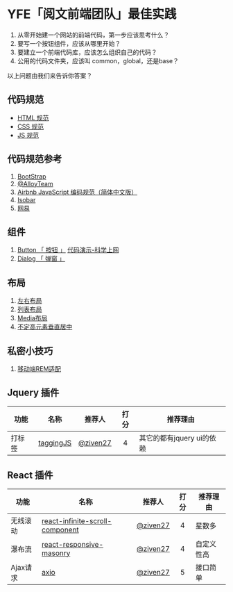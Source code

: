 # YFE「阅文前端团队」最佳实践

1. 从零开始建一个网站的前端代码，第一步应该思考什么？
2. 要写一个按钮组件，应该从哪里开始？
3. 要建立一个前端代码库，应该怎么组织自己的代码？
4. 公用的代码文件夹，应该叫 common，global，还是base？

以上问题由我们来告诉你答案？

## 代码规范

- [HTML 规范](https://yued-fe.github.io/YFE-BP/posts/styleguide/html)
- [CSS 规范](https://yued-fe.github.io/YFE-BP//posts/styleguide/css)
- [JS 规范](https://yued-fe.github.io/YFE-BP//posts/styleguide/js)

## 代码规范参考

1. [BootStrap](https://codeguide.bootcss.com/)
2. [@AlloyTeam](http://alloyteam.github.io/CodeGuide/)
3. [Airbnb JavaScript 编码规范（简体中文版）](https://github.com/yuche/javascript#table-of-contents)
4. [Isobar](http://coderlmn.github.io/code-standards/)
5. [网易](http://nec.netease.com/standard)

## 组件

1. [Button 「 按钮 」](https://yued-fe.github.io/YFE-BP/posts/components/button) [代码演示-科学上网](https://codesandbox.io/s/82nvx28459)
2. [Dialog 「 弹窗 」](https://yued-fe.github.io/YFE-BP/components/Dialog/index.html)

## 布局
1. [左右布局](https://codepen.io/ziven27/pen/pYyXoB?editors=1100)
2. [列表布局](https://codepen.io/ziven27/pen/rReExa?editors=1100)
3. [Media布局](https://codepen.io/ziven27/pen/EMKzza?editors=1100) 
4. [不定高元素垂直居中](https://codepen.io/ziven27/pen/Ygqbxq?editors=1100)

## 私密小技巧
1. [ 移动端REM适配 ](https://www.zhangxinxu.com/wordpress/2016/08/vw-viewport-responsive-layout-typography/)

## Jquery 插件


| 功能   | 名称 |  推荐人 | 打分 | 推荐理由 |
|--------|-------------|------|:------:|------|
| 打标签 | [taggingJS](https://github.com/axios/axios)| [@ziven27](https://github.com/ziven27/) | 4 | 其它的都有jquery ui的依赖 |


## React 插件

| 功能   | 名称 |  推荐人 | 打分 | 推荐理由 |
|--------|-------------|------|:------:|------|
| 无线滚动 | [react-infinite-scroll-component](https://github.com/ankeetmaini/react-infinite-scroll-component)| [@ziven27](https://github.com/ziven27/) | 4 | 星数多 |
| 瀑布流 | [react-responsive-masonry](https://github.com/xuopled/react-responsive-masonry)| [@ziven27](https://github.com/ziven27/) | 4 | 自定义性高 |
| Ajax请求 | [axio](https://github.com/axios/axios)| [@ziven27](https://github.com/ziven27/) | 5 | 接口简单 |
